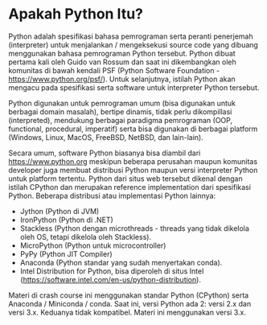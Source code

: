 # Apakah Python Itu?

  Python adalah spesifikasi bahasa pemrograman serta peranti penerjemah (interpreter) untuk menjalankan / mengeksekusi source code yang dibuang menggunakan bahasa pemrograman Python tersebut. Python dibuat pertama kali oleh Guido van Rossum dan saat ini dikembangkan oleh komunitas di bawah kendali PSF (Python Software Foundation - https://www.python.org/psf/). Untuk selanjutnya, istilah Python akan mengacu pada spesifikasi serta software untuk interpreter Python tersebut.

  Python digunakan untuk pemrograman umum (bisa digunakan untuk berbagai domain masalah), bertipe dinamis, tidak perlu dikompillasi (interpreted), mendukung berbagai paradigma pemrograman (OOP, functional, procedural, imperatif) serta bisa digunakan di berbagai platform (Windows, Linux, MacOS, FreeBSD, NetBSD, dan lain-lain). 

Secara umum, software Python biasanya bisa diambil dari https://www.python.org meskipun beberapa perusahan maupun komunitas developer juga membuat distribusi Python maupun versi interpreter Python untuk platform tertentu. Python dari situs web tersebut dikenal dengan istilah CPython dan merupakan reference implementation dari spesifikasi Python. Beberapa distribusi atau implementasi Python lainnya:

* Jython (Python di JVM)
* IronPython (Python di .NET)
* Stackless (Python dengan microthreads - threads yang tidak dikelola oleh OS, tetapi dikelola oleh Stackless).
* MicroPython (Python untuk microcontroller)
* PyPy (Python JIT Compiler)
* Anaconda (Python standar yang sudah menyertakan conda).
* Intel Distribution for Python, bisa diperoleh di situs Intel (https://software.intel.com/en-us/python-distribution).

Materi di crash course ini menggunakan standar Python (CPython) serta Anaconda / Miniconda / conda. Saat ini, versi Python ada 2: versi 2.x dan versi 3.x. Keduanya tidak kompatibel. Materi ini menggunakan versi 3.x.

